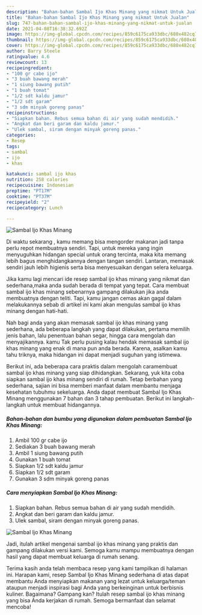 ```yaml
---
description: "Bahan-bahan Sambal Ijo Khas Minang yang nikmat Untuk Jualan"
title: "Bahan-bahan Sambal Ijo Khas Minang yang nikmat Untuk Jualan"
slug: 747-bahan-bahan-sambal-ijo-khas-minang-yang-nikmat-untuk-jualan
date: 2021-04-08T16:38:32.692Z
image: https://img-global.cpcdn.com/recipes/859c6175ca933dbc/680x482cq70/sambal-ijo-khas-minang-foto-resep-utama.jpg
thumbnail: https://img-global.cpcdn.com/recipes/859c6175ca933dbc/680x482cq70/sambal-ijo-khas-minang-foto-resep-utama.jpg
cover: https://img-global.cpcdn.com/recipes/859c6175ca933dbc/680x482cq70/sambal-ijo-khas-minang-foto-resep-utama.jpg
author: Barry Steele
ratingvalue: 4.6
reviewcount: 13
recipeingredient:
- "100 gr cabe ijo"
- "3 buah bawang merah"
- "1 siung bawang putih"
- "1 buah tomat"
- "1/2 sdt kaldu jamur"
- "1/2 sdt garam"
- "3 sdm minyak goreng panas"
recipeinstructions:
- "Siapkan bahan. Rebus semua bahan di air yang sudah mendidih."
- "Angkat dan beri garam dan kaldu jamur."
- "Ulek sambal, siram dengan minyak goreng panas."
categories:
- Resep
tags:
- sambal
- ijo
- khas

katakunci: sambal ijo khas 
nutrition: 258 calories
recipecuisine: Indonesian
preptime: "PT17M"
cooktime: "PT37M"
recipeyield: "2"
recipecategory: Lunch

---
```



![Sambal Ijo Khas Minang](https://img-global.cpcdn.com/recipes/859c6175ca933dbc/680x482cq70/sambal-ijo-khas-minang-foto-resep-utama.jpg)

Di waktu  sekarang , kamu memang bisa mengorder makanan jadi tanpa perlu repot membuatnya sendiri. Tapi, untuk mereka yang ingin menyuguhkan hidangan special untuk orang tercinta, maka kita memang lebih bagus menghidangkannya dengan tangan sendiri. Lantaran, memasak sendiri jauh lebih higienis serta bisa menyesuaikan dengan selera keluarga.

Jika kamu lagi mencari ide resep sambal ijo khas minang yang nikmat dan sederhana,maka anda sudah berada di tempat yang tepat. Cara membuat sambal ijo khas minang  sebenarnya gampang dilakukan jika anda membuatnya dengan teliti. Tapi, kamu jangan cemas akan gagal dalam melakukannya 
sebab di artikel ini kami akan mengulas sambal ijo khas minang dengan hati-hati.  



Nah bagi anda yang akan memasak sambal ijo khas minang yang sederhana, ada beberapa langkah yang dapat dilakukan, pertama memilih jenis bahan, lalu penentuan bahan segar, hingga cara mengolah dan menyajikannya. kamu Tak perlu pusing kalau hendak memasak sambal ijo khas minang yang enak di mana pun anda berada. Karena, asalkan kamu  tahu triknya, maka hidangan ini dapat menjadi suguhan yang istimewa.

Berikut ini, ada beberapa cara praktis  dalam mengolah caramembuat sambal ijo khas minang yang siap dihidangkan. Sekarang, yuk kita coba siapkan sambal ijo khas minang sendiri di rumah. Tetap berbahan yang sederhana, sajian ini bisa memberi manfaat dalam membantu menjaga kesehatan tubuhmu sekeluarga. Anda dapat membuat Sambal Ijo Khas Minang menggunakan 7 bahan dan 3 tahap pembuatan. Berikut ini langkah-langkah untuk membuat hidangannya.

<!--inarticleads1-->

##### Bahan-bahan dan bumbu yang digunakan dalam pembuatan Sambal Ijo Khas Minang:

1. Ambil 100 gr cabe ijo
1. Sediakan 3 buah bawang merah
1. Ambil 1 siung bawang putih
1. Gunakan 1 buah tomat
1. Siapkan 1/2 sdt kaldu jamur
1. Siapkan 1/2 sdt garam
1. Gunakan 3 sdm minyak goreng panas




<!--inarticleads2-->

##### Cara menyiapkan Sambal Ijo Khas Minang:

1. Siapkan bahan. Rebus semua bahan di air yang sudah mendidih.
1. Angkat dan beri garam dan kaldu jamur.
1. Ulek sambal, siram dengan minyak goreng panas.
<img src="//assets-global.cpcdn.com/assets/icons/button_play-2c75c40dde080a61004c1f40b05d8f140eaff45d7e9e6481dc71c63d2e7c4909.png" alt="Sambal Ijo Khas Minang">



Jadi, itulah artikel mengenai  sambal ijo khas minang  yang praktis dan gampang dilakukan versi kami. Semoga kamu mampu membuatnya dengan hasil yang dapat membuat keluarga di rumah senang. 

Terima kasih anda telah membaca resep yang kami tampilkan di halaman ini. Harapan kami, resep  Sambal Ijo Khas Minang sederhana di atas dapat membantu Anda menyiapkan makanan yang lezat untuk keluarga/teman ataupun menjadi inspirasi bagi Anda yang berkeinginan untuk berbisnis kuliner. Bagaimana? Gampang kan? Itulah resep sambal ijo khas minang yang bisa Anda kerjakan di rumah. Semoga bermanfaat dan selamat mencoba!

